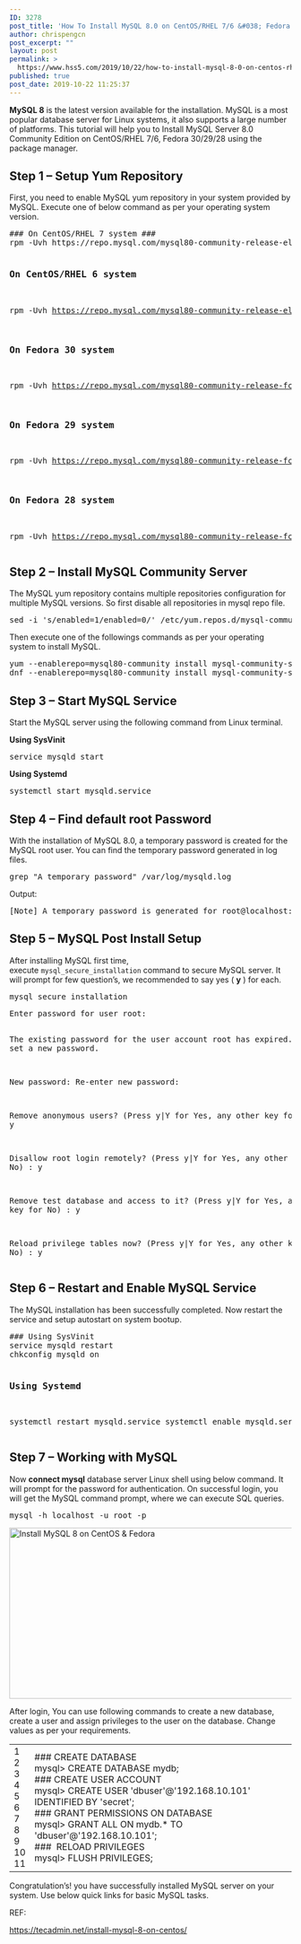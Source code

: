 ```yaml
---
ID: 3278
post_title: 'How To Install MySQL 8.0 on CentOS/RHEL 7/6 &#038; Fedora 30/29'
author: chrispengcn
post_excerpt: ""
layout: post
permalink: >
  https://www.hss5.com/2019/10/22/how-to-install-mysql-8-0-on-centos-rhel-7-6-fedora-30-29/
published: true
post_date: 2019-10-22 11:25:37
---
```

<strong>MySQL 8</strong> is the latest version available for the installation. MySQL is a most popular database server for Linux systems, it also supports a large number of platforms. This tutorial will help you to Install MySQL Server 8.0 Community Edition on CentOS/RHEL 7/6, Fedora 30/29/28 using the package manager.
<h2 class="heading1">Step 1 – Setup Yum Repository</h2>
First, you need to enable MySQL yum repository in your system provided by MySQL. Execute one of below command as per your operating system version.
<pre>### On CentOS/RHEL 7 system ###
rpm -Uvh https://repo.mysql.com/mysql80-community-release-el7-3.noarch.rpm

### On CentOS/RHEL 6 system ###
rpm -Uvh https://repo.mysql.com/mysql80-community-release-el6-3.noarch.rpm

### On Fedora 30 system ###
rpm -Uvh https://repo.mysql.com/mysql80-community-release-fc30-1.noarch.rpm

### On Fedora 29 system ###
rpm -Uvh https://repo.mysql.com/mysql80-community-release-fc29-2.noarch.rpm

### On Fedora 28 system ###
rpm -Uvh https://repo.mysql.com/mysql80-community-release-fc28-2.noarch.rpm
</pre>
<h2 class="heading1">Step 2 – Install MySQL Community Server</h2>
The MySQL yum repository contains multiple repositories configuration for multiple MySQL versions. So first disable all repositories in mysql repo file.
<pre>sed -i 's/enabled=1/enabled=0/' /etc/yum.repos.d/mysql-community.repo
</pre>
Then execute one of the followings commands as per your operating system to install MySQL.
<pre>yum --enablerepo=mysql80-community install mysql-community-server  ## CentOS &amp; RedHat 
dnf --enablerepo=mysql80-community install mysql-community-server  ## Fedora Systems 
</pre>
<h2 class="heading1">Step 3 – Start MySQL Service</h2>
Start the MySQL server using the following command from Linux terminal.

<strong>Using SysVinit</strong>
<pre>service mysqld start
</pre>
<strong>Using Systemd</strong>
<pre>systemctl start mysqld.service
</pre>
<h2 class="heading1">Step 4 – Find default root Password</h2>
With the installation of MySQL 8.0, a temporary password is created for the MySQL root user. You can find the temporary password generated in log files.
<pre>grep "A temporary password" /var/log/mysqld.log
</pre>
Output:
<pre class="pretty">[Note] A temporary password is generated for root@localhost: hosygMikj1+t636
</pre>
<h2 class="heading1">Step 5 – MySQL Post Install Setup</h2>
After installing MySQL first time, execute <code>mysql_secure_installation</code> command to secure MySQL server. It will prompt for few question’s, we recommended to say yes ( <strong>y</strong> ) for each.
<pre>mysql_secure_installation
</pre>
<pre class="pretty">Enter password for user root:

The existing password for the user account root has expired. Please set a new password.

New password:
Re-enter new password:

Remove anonymous users? (Press y|Y for Yes, any other key for No) : y

Disallow root login remotely? (Press y|Y for Yes, any other key for No) : y

Remove test database and access to it? (Press y|Y for Yes, any other key for No) : y

Reload privilege tables now? (Press y|Y for Yes, any other key for No) : y
</pre>
<h2 class="heading1">Step 6 – Restart and Enable MySQL Service</h2>
The MySQL installation has been successfully completed. Now restart the service and setup autostart on system bootup.
<pre>### Using SysVinit
service mysqld restart
chkconfig mysqld on

### Using Systemd
systemctl restart mysqld.service
systemctl enable mysqld.service
</pre>
<h2 class="heading1">Step 7 – Working with MySQL</h2>
Now <strong>connect mysql</strong> database server Linux shell using below command. It will prompt for the password for authentication. On successful login, you will get the MySQL command prompt, where we can execute SQL queries.
<pre>mysql -h localhost -u root -p
</pre>
<img class="alignnone size-full wp-image-3279" src="https://www.hss5.com/wp-content/uploads/2019/10/mysql80-centos.png" width="715" height="305" alt="Install MySQL 8 on CentOS &amp; Fedora" />

After login, You can use following commands to create a new database, create a user and assign privileges to the user on the database. Change values as per your requirements.
<div id="crayon-5dae3bb66bb9f568521300" class="crayon-syntax crayon-theme-github crayon-font-liberation-mono crayon-os-mac print-yes notranslate" data-settings=" minimize scroll-mouseover">
<div class="crayon-plain-wrap"></div>
<div class="crayon-main">
<table class="crayon-table">
<tbody>
<tr class="crayon-row">
<td class="crayon-nums " data-settings="hide">
<div class="crayon-nums-content">
<div class="crayon-num" data-line="crayon-5dae3bb66bb9f568521300-1">1</div>
<div class="crayon-num" data-line="crayon-5dae3bb66bb9f568521300-2">2</div>
<div class="crayon-num" data-line="crayon-5dae3bb66bb9f568521300-3">3</div>
<div class="crayon-num" data-line="crayon-5dae3bb66bb9f568521300-4">4</div>
<div class="crayon-num" data-line="crayon-5dae3bb66bb9f568521300-5">5</div>
<div class="crayon-num" data-line="crayon-5dae3bb66bb9f568521300-6">6</div>
<div class="crayon-num" data-line="crayon-5dae3bb66bb9f568521300-7">7</div>
<div class="crayon-num" data-line="crayon-5dae3bb66bb9f568521300-8">8</div>
<div class="crayon-num" data-line="crayon-5dae3bb66bb9f568521300-9">9</div>
<div class="crayon-num" data-line="crayon-5dae3bb66bb9f568521300-10">10</div>
<div class="crayon-num" data-line="crayon-5dae3bb66bb9f568521300-11">11</div>
</div></td>
<td class="crayon-code">
<div class="crayon-pre">
<div id="crayon-5dae3bb66bb9f568521300-1" class="crayon-line"><span class="crayon-c">### CREATE DATABASE</span></div>
<div id="crayon-5dae3bb66bb9f568521300-2" class="crayon-line">mysql<span class="crayon-h">&gt;</span> <span class="crayon-st">CREATE</span> <span class="crayon-st">DATABASE</span> mydb;</div>
<div id="crayon-5dae3bb66bb9f568521300-3" class="crayon-line"></div>
<div id="crayon-5dae3bb66bb9f568521300-4" class="crayon-line"><span class="crayon-c">### CREATE USER ACCOUNT</span></div>
<div id="crayon-5dae3bb66bb9f568521300-5" class="crayon-line">mysql<span class="crayon-h">&gt;</span> <span class="crayon-st">CREATE USER</span> <span class="crayon-s">'dbuser'</span>@<span class="crayon-s">'192.168.10.101'</span> <span class="crayon-st">IDENTIFIED BY</span> <span class="crayon-s">'secret'</span>;</div>
<div id="crayon-5dae3bb66bb9f568521300-6" class="crayon-line"></div>
<div id="crayon-5dae3bb66bb9f568521300-7" class="crayon-line"><span class="crayon-c">### GRANT PERMISSIONS ON DATABASE</span></div>
<div id="crayon-5dae3bb66bb9f568521300-8" class="crayon-line">mysql<span class="crayon-h">&gt;</span> <span class="crayon-st">GRANT</span> <span class="crayon-st">ALL</span> <span class="crayon-st">ON</span> mydb.* <span class="crayon-st">TO</span> <span class="crayon-s">'dbuser'</span>@<span class="crayon-s">'192.168.10.101'</span>;</div>
<div id="crayon-5dae3bb66bb9f568521300-9" class="crayon-line"></div>
<div id="crayon-5dae3bb66bb9f568521300-10" class="crayon-line"><span class="crayon-c">###  RELOAD PRIVILEGES</span></div>
<div id="crayon-5dae3bb66bb9f568521300-11" class="crayon-line">mysql<span class="crayon-h">&gt;</span> <span class="crayon-st">FLUSH</span> <span class="crayon-st">PRIVILEGES</span>;</div>
</div></td>
</tr>
</tbody>
</table>
</div>
</div>
Congratulation’s! you have successfully installed MySQL server on your system. Use below quick links for basic MySQL tasks.

REF:

https://tecadmin.net/install-mysql-8-on-centos/